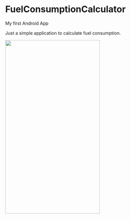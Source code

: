 # FuelConsumptionCalculator
My first Android App

Just a simple application to calculate fuel consumption.

<img src="FuelConsumptionCalculator/Images/FCC_screenshot1.png" width="300" height="550">
